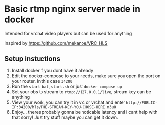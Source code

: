 # Basic rtmp nginx server made in docker

Intended for vrchat video players but can be used for anything

Inspired by https://github.com/mekanoe/VRC_HLS

## Setup instuctions
1. Install docker if you dont have it already
2. Edit the docker-compose to your needs, make sure you open the port on your router. In this case ``34200``
3. Run the ``start.bat``, ``start.sh`` or just ``docker compose up``
4. Set your obs to stream to ``rtmp://127.0.0.1/live``, stream key can be anything
5. View your work, you can try it in vlc or vrchat and enter ``http://PUBLIC-IP:34200/hls/THE-STREAM-KEY-YOU-CHOSE-HERE.m3u8``
6. Enjoy... theres probably gonna be noticable latency and i cant help with that sorry! Just try stuff maybe you can get it down.